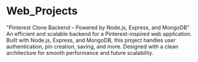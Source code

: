 # Web_Projects
"Pinterest Clone Backend – Powered by Node.js, Express, and MongoDB"  An efficient and scalable backend for a Pinterest-inspired web application. Built with Node.js, Express, and MongoDB, this project handles user authentication, pin creation, saving, and more. Designed with a clean architecture for smooth performance and future scalability. 
